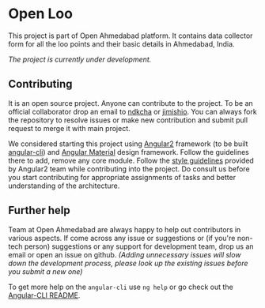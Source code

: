 # Open Loo

This project is part of Open Ahmedabad platform. It contains data collector form for all the loo points and their basic details in Ahmedabad, India.

*The project is currently under development.*

## Contributing

It is an open source project. Anyone can contribute to the project. To be an official collaborator drop an email to [ndkcha](mailto:ndkcha@gmail.com) or [jimishio](mailto:jimishparekh123@gmail.com). You can always fork the repository to resolve issues or make new contribution and submit pull request to merge it with main project.

We considered starting this project using [Angular2](https://angular.io) framework (to be built [angular-cli](https://cli.angular.io)) and [Angular Material](https://material.angular.io) design framework. Follow the guidelines there to add, remove any core module. Follow the [style guidelines](https://angular.io/styleguide) provided by Angular2 team while contributing into the project. Do consult us before you start contributing for appropriate assignments of tasks and better understanding of the architecture.

## Further help

Team at Open Ahmedabad are always happy to help out contributors in various aspects. If come across any issue or suggestions or (if you're non-tech person) suggestions or any support for development team, drop us an email or open an issue on github. *(Adding unnecessary issues will slow down the development process, please look up the existing issues before you submit a new one)*

To get more help on the `angular-cli` use `ng help` or go check out the [Angular-CLI README](https://github.com/angular/angular-cli/blob/master/README.md).